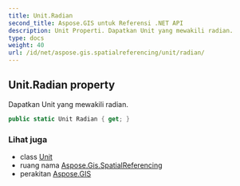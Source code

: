 ```yaml
---
title: Unit.Radian
second_title: Aspose.GIS untuk Referensi .NET API
description: Unit Properti. Dapatkan Unit yang mewakili radian.
type: docs
weight: 40
url: /id/net/aspose.gis.spatialreferencing/unit/radian/
---
```

## Unit.Radian property

Dapatkan Unit yang mewakili radian.

```csharp
public static Unit Radian { get; }
```

### Lihat juga

* class [Unit](../)
* ruang nama [Aspose.Gis.SpatialReferencing](../../unit/)
* perakitan [Aspose.GIS](../../../)


